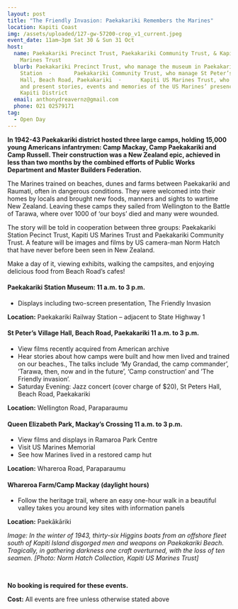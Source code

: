 ```yaml
---
layout: post
title: "The Friendly Invasion: Paekakariki Remembers the Marines"
location: Kapiti Coast
img: /assets/uploaded/127-gw-57200-crop_v1_current.jpeg
event_date: 11am–3pm Sat 30 & Sun 31 Oct
host:
  name: Paekakariki Precinct Trust, Paekakariki Community Trust, & Kapiti US
    Marines Trust
  blurb: Paekakariki Precinct Trust, who manage the museum in Paekakariki Railway
    Station  ·       Paekakariki Community Trust, who manage St Peter’s Village
    Hall, Beach Road, Paekakariki  ·      Kapiti US Marines Trust, who gather
    and present stories, events and memories of the US Marines’ presence in
    Kapiti District
  email: anthonydreavernz@gmail.com
  phone: 021 02579171
tag:
  - Open Day
---
```

**In 1942-43 Paekakariki district hosted three large camps, holding 15,000 young Americans infantrymen: Camp Mackay, Camp Paekakariki and Camp Russell. Their construction was a New Zealand epic, achieved in less than two months by the combined efforts of Public Works Department and Master Builders Federation.**

The Marines trained on beaches, dunes and farms between Paekakariki and Raumati, often in dangerous conditions. They were welcomed into their homes by locals and brought new foods, manners and sights to wartime New Zealand. Leaving these camps they sailed from Wellington to the Battle of Tarawa, where over 1000 of ‘our boys’ died and many were wounded.

The story will be told in cooperation between three groups: Paekakariki Station Pecinct Trust, Kapiti US Marines Trust and Paekakariki Community Trust. A feature will be images and films by US camera-man Norm Hatch that have never before been seen in New Zealand.

Make a day of it, viewing exhibits, walking the campsites, and enjoying delicious food from Beach Road’s cafes!

#### Paekakariki Station Museum: 11 a.m. to 3 p.m.

* Displays including two-screen presentation, The Friendly Invasion

**Location:** Paekakariki Railway Station – adjacent to State Highway 1

#### **St Peter’s Village Hall, Beach Road, Paekakariki 11 a.m. to 3 p.m**.

* View films recently acquired from American archive
* Hear stories about how camps were built and how men lived and trained on our beaches., The talks include ‘My Grandad, the camp commander’, ’Tarawa, then, now and in the future’, ‘Camp construction’  and ’The Friendly invasion’.
* Saturday Evening: Jazz concert (cover charge of $20), St Peters Hall, Beach Road, Paekakariki

**Location:** Wellington Road, Paraparaumu

#### **Queen Elizabeth Park, Mackay’s Crossing 11 a.m. to 3 p.m.**

* View films and displays in Ramaroa Park Centre
* Visit US Marines Memorial
* See how Marines lived in a restored camp hut

**Location:** Whareroa Road, Paraparaumu

#### **Whareroa Farm/Camp Mackay (daylight hours)**

* Follow the heritage trail, where an easy one-hour walk in a beautiful valley takes you around key sites with information panels

**Location:** Paekākāriki

*Image: In the winter of 1943, thirty-six Higgins boats from an offshore fleet south of Kapiti Island disgorged men and weapons on Paekakariki Beach. Tragically, in gathering darkness one craft overturned, with the loss of ten seamen. \[Photo: Norm Hatch Collection, Kapiti US Marines Trust]*

<br>

**No booking is required for these events.** 

**Cost:** All events are free unless otherwise stated above
